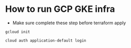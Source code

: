 # How to run GCP GKE infra

- Make sure complete these step before terraform apply

```
gcloud init
```

```
cloud auth application-default login
```
